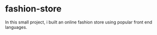 # fashion-store
In this small project, i built an online fashion store using popular front end languages.
